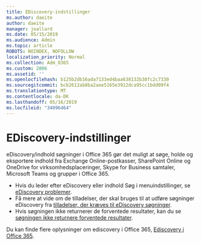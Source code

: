 ```yaml
---
title: EDiscovery-indstillinger
ms.author: daeite
author: daeite
manager: joallard
ms.date: 05/15/2019
ms.audience: Admin
ms.topic: article
ROBOTS: NOINDEX, NOFOLLOW
localization_priority: Normal
ms.collection: Adm_O365
ms.custom: 2006
ms.assetid: ''
ms.openlocfilehash: b125b2db16ada7133ed4baa638132b38fc2c7330
ms.sourcegitcommit: bcb2612ab8ba2aee5165e3912dca95cc1bdd09f4
ms.translationtype: MT
ms.contentlocale: da-DK
ms.lasthandoff: 05/16/2019
ms.locfileid: "34096464"
---
```

# <a name="ediscovery-settings"></a>EDiscovery-indstillinger

eDiscovery/indhold søgninger i Office 365 gør det muligt at søge, holde og eksportere indhold fra Exchange Online-postkasser, SharePoint Online og OneDrive for virksomhedsplaceringer, Skype for Business samtaler, Microsoft Teams og grupper i Office 365.

- Hvis du leder efter eDiscovery eller indhold Søg i menuindstillinger, se [eDiscovery problemer](https://docs.microsoft.com/en-us/alchemyinsights/ediscovery-issues).
- Få mere at vide om de tilladelser, der skal bruges til at udføre søgninger eDiscovery fra [tilladelser, der kræves til eDiscovery søgninger](https://docs.microsoft.com/en-us/alchemyinsights/permissions-required-for-ediscovery-searches).
- Hvis søgningen ikke returnerer de forventede resultater, kan du se [søgningen ikke returnere forventede resultater](https://docs.microsoft.com/en-us/alchemyinsights/search-not-returning-expected-results).

Du kan finde flere oplysninger om ediscovery i Office 365, [Ediscovery i Office 365](https://docs.microsoft.com/en-us/office365/securitycompliance/ediscovery).

